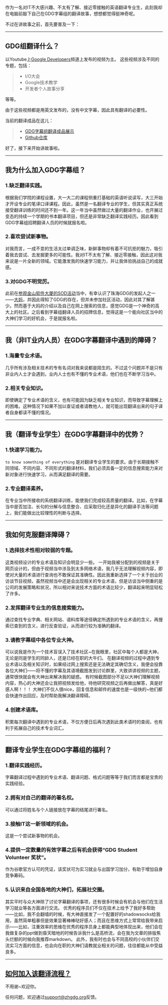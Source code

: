 作为一名对IT不大感兴趣、不太有了解、接近零接触的英语翻译专业生，此刻我却在电脑前敲下自己在GDG字幕组的翻译故事，想想都觉得挺神奇呢。

不过在讲故事之前，首先要普及一下：

---

## GDG组翻译什么？

以Youtube上[Google Developers](https://www.youtube.com/user/GoogleDevelopers)频道上发布的视频为主。
这些视频涉及不同的专题，包括：

> - I/O大会
> - Google技术教学
> - 开发者个人故事分享

等等。

由于这些视频都是用英文发布的，没有中文字幕，因此具有翻译的必要性。

当前的翻译成品在这儿：

> - [GDG字幕组翻译成品展示](http://www.gfansub.com/finished)
> - [Github仓库](https://github.com/ZHGDG/gfansub)

好了，接下来开始讲故事啦。

---


## 我为什么加入GDG字幕组？ 

### 1.缺乏翻译实践。

根据我们学院的课程设置，大一大二的课程侧重打基础的英语听说读写，大三开始才开设专业的笔译口译课程。因此，虽然是一名翻译专业的学生，但其实真正系统接受翻译训练的时间还不到一年。这一年当中虽然做过大量的翻译作业，也开展过变态的持续一个学期的书本翻译项目，但还是非常缺乏翻译实践经历。因此看到GDG字幕组招聘翻译人员的时候就报名啦。

### 2.喜欢尝试新事物。

对我而言，一成不变的生活太过单调乏味，新鲜事物却有着不可抗拒的魅力，吸引着我去尝试、去发掘更多的可能性。我对IT不太有了解、接近零接触，因此这对我来说是一片全新的领域。它能激发我的快速学习能力，并让我体验挑战自己的成就感。

### 3.对GDG不明觉厉。

此前在[参观金山软件大厦的SOD活动](http://blog.zhgdg.org/2014-12/et-sod-sysu/)当中，有幸认识了珠海GDG的发起人之一——[大妈](http://zoomquiet.io/)，并因此得知了GDG的存在，但并未参加社区活动，因此对其了解甚少。然而基于大妈的介绍以及自己在网上搜索的信息，感觉GDG是一个神奇的高大上的社区。之后看到字幕组翻译人员的招牌信息，觉得这是一个能向社区当中的大神们学习的好机会，于是就报名啦。

---

## 我（非IT业内人员）在GDG字幕翻译中遇到的障碍？

### 1.海量专业术语。

几乎所有涉及相关技术的专有名词对我来说都是陌生的。不过这个问题并不是只有非业内人士才会遇到，业内人士也有不懂的专业术语，他们也在不断学习当中。

### 2.相关专业知识。

即使确定了专业术语的含义，也有可能因为缺乏相关专业知识，而导致字幕理解上的困难。这种情况下如果不加以查证或者请教他人，就可能出现翻译出来的句子译者自身都读不懂的情况。

---

## 我（翻译专业学生）在GDG字幕翻译中的优势？ 

### 1.快速学习能力。
`to know something of everything` 是对翻译专业学生的要求。由于长期接触不同领域、不同内容、不同形式的翻译材料，我们必须具备一定的信息搜索能力来对新对象进行快速学习，从而满足翻译的需要。

### 2.专业翻译素养。

在专业当中所接收的系统翻译训练，能使我们完成较高质量的翻译。比如，在字幕当中是否加注、长句的分解与信息整合、应采取归化还是异化的翻译手法等问题上，我们能做出比较理性的判断与选择。

---

## 我如何克服翻译障碍？

### 1.选择技术性相对较弱的专题。

这类视频设计的专业术语及知识会明显少一些。
一开始我被分配到的视频是关于网页设计的，但由于视频当中涉及到太多网络术语，我几乎无法理解视频内容，即使对大量的术语进行查询也不敢保证其准确性。因此我重新选择了一个关于创业的访谈节目视频，虽然视频当中还是会出现相关的专业术语，但是访谈当中侧重的是公司的发展策略和状况，所以相对来说技术方面的术语比较少，翻译起来明显轻松了许多。

### 2.发挥翻译专业生的信息搜索能力。

通过查找专业字典、相关网站、语料库等途径确定所遇到的专业术语的含义，再搜索已查到的含义，进行反查验证，从而进行较为准确的翻译。

### 3.请教字幕组中各位专业大神。

可以说我是作为一个技术盲误入了技术社区~在我眼里，社区中每个人都是大神，无论是同是学生的同龄人，还是已经在职的大牛们。
在翻译视频的过程中遇到专业术语以及相关知识时，如果经过网上搜索还是无法确定其确切含义，我便会投靠各位大神们——将不懂的字幕及其语境截图发到讨论群里，大致讲讲视频的主题，通常很快就会有大神出来解决我的疑惑。
有时候截图部分不足以大神们理解视频内容，热心的大神还会让我把视频发给他，待他研究视频之后再做出解答，真是好感人啊！！！
大神们不仅人很nice，回复信息和邮件的速度也是一级快的~他们都会快速作出回应，及时帮助我解决翻译障碍。

### 4.创建术语库。
积累每次翻译中遇到的专业术语，不仅方便日后再次遇到此类术语时的查阅，也有利于拓展自己的技术专业词汇。

------

## 翻译专业学生在GDG字幕组的福利？

### 1.翻译实践经历。

字幕翻译过程中遇到的专业术语、翻译问题、格式问题等等于我们而言都是宝贵的实践经验。

### 2.拥有对自己的翻译的署名权。

可以通过将姓名与个人链接放在字幕的结尾进行署名。

### 3.接触IT这一新领域的机会。

这是一个尝试新事物的机会。

### 4.提供一定数量的有效字幕之后有机会获得“GDG Student Volunteer 奖状”。

作为谷歌官方认可的凭证，该奖状可为实习就业与出国学习加分，有助于增加自身竞争筹码。

### 5.认识来自全国各地的大神们，拓展社交圈。

其实平时与众大神除了讨论字幕翻译的事项，还有很多时候会有机会与他们在生活学习就业等各方面进行交流。
优秀的程序员们不仅在技术上给予了我好多帮助——比如，我不会翻墙的时候，有大神直接发了一个配置好的shadowsocks给我用，虽然简单粗暴但是效果显著棒棒哒好感人；而且在思维方式上常常给我带来启示——比如，注重效率的思维在优秀的程序员身上都能典型地体现出来，他们会在我做复杂的ppt做到昏天暗地的时候告诉我什么是高桥流，会在我为文章的排版焦头烂额的时候向我推荐markdown。
此外，我有时也会与不同高校的小伙伴们交流实习方面的信息，也会向在职的大神们请教就业相关的问题，往往都能从中受益良多。

---

## [如何加入该翻译流程？](http://wiki.zhgdg.org/handbook/zhggdg-fansub.html)
不用谢~欢迎你。

任何问题，欢迎通过[support@zhgdg.org](mailto:support@zhgdg.org)反馈。